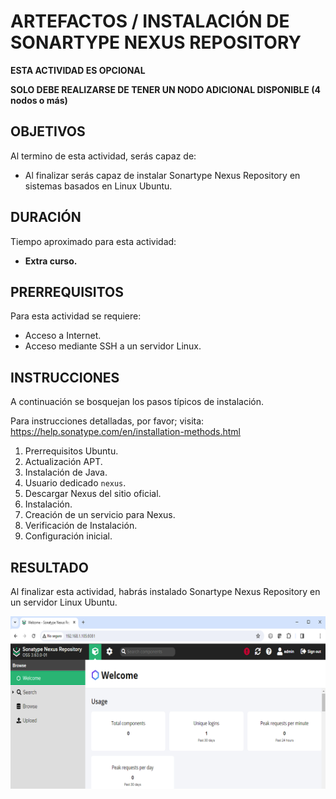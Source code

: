 
# ARTEFACTOS / INSTALACIÓN DE SONARTYPE NEXUS REPOSITORY

**ESTA ACTIVIDAD ES OPCIONAL**

**SOLO DEBE REALIZARSE DE TENER UN NODO ADICIONAL DISPONIBLE (4 nodos o más)**

## OBJETIVOS

Al termino de esta actividad, serás capaz de:

- Al finalizar serás capaz de instalar Sonartype Nexus Repository en sistemas basados en Linux Ubuntu.

## DURACIÓN

Tiempo aproximado para esta actividad:

- **Extra curso.**

## PRERREQUISITOS

Para esta actividad se requiere:

- Acceso a Internet.
- Acceso mediante SSH a un servidor Linux.

## INSTRUCCIONES

A continuación se bosquejan los pasos típicos de instalación.

Para instrucciones detalladas, por favor; visita: <https://help.sonatype.com/en/installation-methods.html>

1. Prerrequisitos Ubuntu.
2. Actualización APT.
3. Instalación de Java.
4. Usuario dedicado `nexus`.
5. Descargar Nexus del sitio oficial.
6. Instalación.
7. Creación de un servicio para Nexus.
8. Verificación de Instalación.
9. Configuración inicial.

## RESULTADO

Al finalizar esta actividad, habrás instalado Sonartype Nexus Repository en un servidor Linux Ubuntu.

![Página de inicio de JFrog Artifactory.](mm/08-01_Outcome.png)
